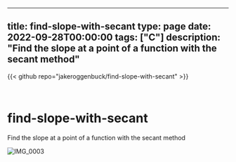 
---
title: find-slope-with-secant
type: page
date: 2022-09-28T00:00:00
tags: ["C"]
description: "Find the slope at a point of a function with the secant method"
---

{{< github repo="jakeroggenbuck/find-slope-with-secant" >}}

<br>

# find-slope-with-secant
Find the slope at a point of a function with the secant method

![IMG_0003](https://user-images.githubusercontent.com/35516367/210162752-96bee4b3-bbef-461c-9ca4-414f1c892c01.jpg)
